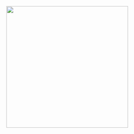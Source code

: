 <p><a class="imgpopup" href="/sites/default/files/content_localization.jpg"><img src="/sites/default/files/content%20localization.jpg width="940" height="321" /></a></p> 